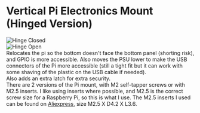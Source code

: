 # Vertical Pi Electronics Mount (Hinged Version)
![Hinge Closed](./IMG/1.PNG)
<br>
![Hinge Open](./IMG/2.PNG)
<br>
Relocates the pi so the bottom doesn't face the bottom panel (shorting risk), and GPIO is more accessible. Also moves the PSU lower to make the USB connectors of the Pi more accessible (still a tight fit but it can work with some shaving of the plastic on the USB cable if needed).
<br>
Also adds an extra latch for extra security.
<br>
There are 2 versions of the Pi mount, with M2 self-tapper screws or with M2.5 inserts. I like using inserts where possible, and M2.5 is the correct screw size for a Raspberry Pi, so this is what I use. The M2.5 inserts I used can be found on [Aliexpress](https://s.click.aliexpress.com/e/_9gw57l), size M2.5 X D4.2 X L3.6.
